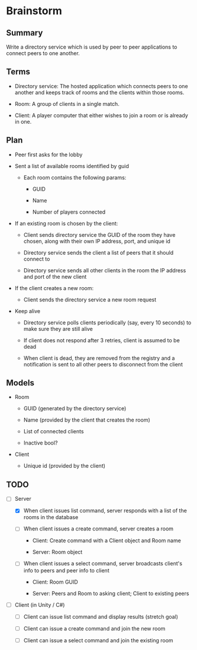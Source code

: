 # Brainstorm

## Summary

Write a directory service which is used by peer to peer applications to connect
peers to one another.

## Terms

- Directory service: The hosted application which connects peers to one another
  and keeps track of rooms and the clients within those rooms.

- Room: A group of clients in a single match.

- Client: A player computer that either wishes to join a room or is already in
  one.

## Plan

- Peer first asks for the lobby

- Sent a list of available rooms identified by guid

  - Each room contains the following params:

    - GUID

    - Name

    - Number of players connected

- If an existing room is chosen by the client:

  - Client sends directory service the GUID of the room they have chosen,
    along with their own IP address, port, and unique id

  - Directory service sends the client a list of peers that it should connect
    to

  - Directory service sends all other clients in the room the IP address and
    port of the new client

- If the client creates a new room:

  - Client sends the directory service a new room request

- Keep alive

  - Directory service polls clients periodically (say, every 10 seconds) to make
    sure they are still alive

  - If client does not respond after 3 retries, client is assumed to be dead

  - When client is dead, they are removed from the registry and a notification
    is sent to all other peers to disconnect from the client

## Models

- Room

  - GUID (generated by the directory service)

  - Name (provided by the client that creates the room)

  - List of connected clients

  - Inactive bool?

- Client

  - Unique id (provided by the client)

## TODO

- [ ] Server

  - [X] When client issues list command, server responds with a list of the
  rooms in the database

  - [ ] When client issues a create command, server creates a room

    - Client: Create command with a Client object and Room name

    - Server: Room object

  - [ ] When client issues a select command, server broadcasts client's info
  to peers and peer info to client

    - Client: Room GUID

    - Server: Peers and Room to asking client; Client to existing peers

- [ ] Client (in Unity / C#)

  - [ ] Client can issue list command and display results (stretch goal)

  - [ ] Client can issue a create command and join the new room

  - [ ] Client can issue a select command and join the existing room
